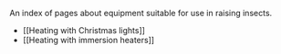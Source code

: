 An index of pages about equipment suitable for use in raising insects.

* [[Heating with Christmas lights]]
* [[Heating with immersion heaters]]

